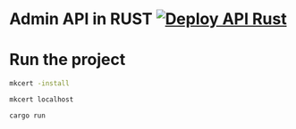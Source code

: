 # Admin API in RUST [![Deploy API Rust](https://github.com/BryanFRD/admin-api-rust/actions/workflows/deploy.yml/badge.svg?branch=main)](https://github.com/BryanFRD/admin-api-rust/actions/workflows/deploy.yml)

# Run the project

```bash
mkcert -install
```

```bash
mkcert localhost
```

```bash
cargo run
```
